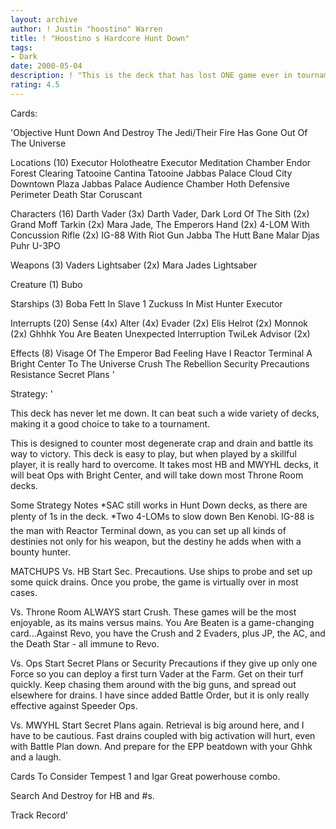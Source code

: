 ```yaml
---
layout: archive
author: ! Justin "hoostino" Warren
title: ! "Hoostino s Hardcore Hunt Down"
tags:
- Dark
date: 2000-05-04
description: ! "This is the deck that has lost ONE game ever in tournaments since Special Edition came out. It's like 35-1 or something. It just beats sooo many decks."
rating: 4.5
---
```

Cards: 

'Objective
Hunt Down And Destroy The Jedi/Their Fire Has Gone Out Of The Universe

Locations (10)
Executor Holotheatre
Executor Meditation Chamber
Endor Forest Clearing
Tatooine Cantina
Tatooine Jabbas Palace
Cloud City Downtown Plaza
Jabbas Palace Audience Chamber
Hoth Defensive Perimeter
Death Star
Coruscant

Characters (16)
Darth Vader (3x)
Darth Vader, Dark Lord Of The Sith (2x)
Grand Moff Tarkin (2x)
Mara Jade, The Emperors Hand (2x)
4-LOM With Concussion Rifle (2x)
IG-88 With Riot Gun
Jabba The Hutt
Bane Malar
Djas Puhr
U-3PO

Weapons (3)
Vaders Lightsaber (2x)
Mara Jades Lightsaber

Creature (1)
Bubo

Starships (3)
Boba Fett In Slave 1
Zuckuss In Mist Hunter
Executor

Interrupts (20)
Sense (4x)
Alter (4x)
Evader (2x)
Elis Helrot (2x)
Monnok (2x)
Ghhhk
You Are Beaten
Unexpected Interruption
TwiLek Advisor (2x)

Effects (8)
Visage Of The Emperor
Bad Feeling Have I
Reactor Terminal
A Bright Center To The Universe
Crush The Rebellion
Security Precautions
Resistance
Secret Plans '

Strategy: '

 
This deck has never let me down. It can beat such a wide variety of decks, making it a good choice to take to a tournament.


This is designed to counter most degenerate crap and drain and battle its way to victory. This deck is easy to play, but when played by a skillful player, it is really hard to overcome. It takes most HB and MWYHL decks, it will beat Ops with Bright Center, and will take down most Throne Room decks.


Some Strategy Notes 
*SAC still works in Hunt Down decks, as there are plenty of 1s in the deck. 
*Two 4-LOMs to slow down Ben Kenobi. IG-88 is the man with Reactor Terminal down, as you can set up all kinds of destinies not only for his weapon, but the destiny he adds when with a bounty hunter. 

MATCHUPS 
Vs. HB 
Start Sec. Precautions. Use ships to probe and set up some quick drains. Once you probe, the game is virtually over in most cases.


Vs. Throne Room 
ALWAYS start Crush. These games will be the most enjoyable, as its mains versus mains. You Are Beaten is a game-changing card...Against Revo, you have the Crush and 2 Evaders, plus JP, the AC, and the Death Star - all immune to Revo.


Vs. Ops 
Start Secret Plans or Security Precautions if they give up only one Force so you can deploy a first turn Vader at the Farm. Get on their turf quickly. Keep chasing them around with the big guns, and spread out elsewhere for drains. I have since added Battle Order, but it is only really effective against Speeder Ops. 


Vs. MWYHL 
Start Secret Plans again. Retrieval is big around here, and I have to be cautious. Fast drains coupled with big activation will hurt, even with Battle Plan down. And prepare for the EPP beatdown with your Ghhk and a laugh.


Cards To Consider 
Tempest 1 and Igar Great powerhouse combo.

Search And Destroy for HB and #s. 


Track Record'